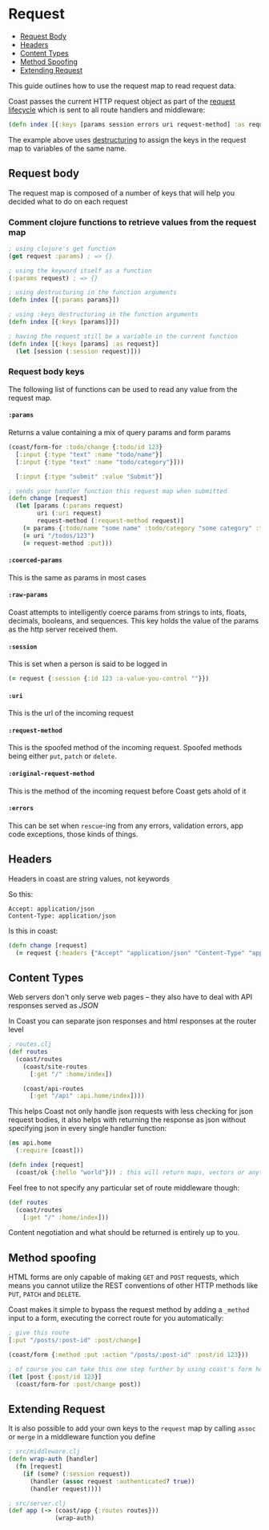 # Request

* [Request Body](#user-content-request-body)
* [Headers](#user-content-headers)
* [Content Types](#user-content-content-types)
* [Method Spoofing](#user-content-method-spoofing)
* [Extending Request](#user-content-extending-request)


This guide outlines how to use the request map to read request data.

Coast passes the current HTTP request object as part of the [request lifecycle](/docs/request-lifecycle.md) which is sent to all route handlers and middleware:

```clojure
(defn index [{:keys [params session errors uri request-method] :as request}])
```

The example above uses [destructuring](https://clojure.org/guides/destructuring) to assign the keys in the request map to variables of the same name.

## Request body
The request map is composed of a number of keys that will help you decided what to do on each request

### Comment clojure functions to retrieve values from the request map
```clojure
; using clojure's get function
(get request :params) ; => {}

; using the keyword itself as a function
(:params request) ; => {}

; using destructuring in the function arguments
(defn index [{:params params}])

; using :keys destructuring in the function arguments
(defn index [{:keys [params]}])

; having the request still be a variable in the current function
(defn index [{:keys [params] :as request}]
  (let [session (:session request)]))
```

### Request body keys
The following list of functions can be used to read any value from the request map.

#### `:params`
Returns a value containing a mix of query params and form params

```clojure
(coast/form-for :todo/change {:todo/id 123}
  [:input {:type "text" :name "todo/name"}]
  [:input {:type "text" :name "todo/category"}]))

  [:input {:type "submit" :value "Submit"}]

; sends your handler function this request map when submitted
(defn change [request]
  (let [params (:params request)
        uri (:uri request)
        request-method (:request-method request)]
    (= params {:todo/name "some name" :todo/category "some category" :todo/id 123})
    (= uri "/todos/123")
    (= request-method :put)))
```

#### `:coerced-params`
This is the same as params in most cases

#### `:raw-params`
Coast attempts to intelligently coerce params from strings to ints, floats, decimals, booleans, and sequences.
This key holds the value of the params as the http server received them.

#### `:session`
This is set when a person is said to be logged in

```clojure
(= request {:session {:id 123 :a-value-you-control ""}})
```

#### `:uri`
This is the url of the incoming request

#### `:request-method`
This is the spoofed method of the incoming request. Spoofed methods being either `put`, `patch` or `delete`.

#### `:original-request-method`
This is the method of the incoming request before Coast gets ahold of it

#### `:errors`
This can be set when `rescue`-ing from any errors, validation errors, app code exceptions, those kinds of things.

## Headers
Headers in coast are string values, not keywords

So this:

```http
Accept: application/json
Content-Type: application/json
```

Is this in coast:

```clojure
(defn change [request]
  (= request {:headers {"Accept" "application/json" "Content-Type" "application/json"}}))
```

## Content Types
Web servers don't only serve web pages – they also have to deal with API responses served as *JSON*

In Coast you can separate json responses and html responses at the router level

```clojure
; routes.clj
(def routes
  (coast/routes
    (coast/site-routes
      [:get "/" :home/index])

    (coast/api-routes
      [:get "/api" :api.home/index])))
```

This helps Coast not only handle json requests with less checking for json request bodies, it also helps with returning the response as json without specifying json in every single handler function:

```clojure
(ns api.home
  (:require [coast]))

(defn index [request]
  (coast/ok {:hello "world"})) ; this will return maps, vectors or anything allowable as json
```

Feel free to not specify any particular set of route middleware though:

```clojure
(def routes
  (coast/routes
    [:get "/" :home/index]))
```

Content negotiation and what should be returned is entirely up to you.

## Method spoofing
HTML forms are only capable of making `GET` and `POST` requests, which means you cannot utilize the REST conventions of other HTTP methods like `PUT`, `PATCH` and `DELETE`.

Coast makes it simple to bypass the request method by adding a `_method` input to a form, executing the correct route for you automatically:

```clojure
; give this route
[:put "/posts/:post-id" :post/change]

(coast/form {:method :put :action "/posts/:post-id" :post/id 123}))

; of course you can take this one step further by using coast's form helper
(let [post {:post/id 123}]
  (coast/form-for :post/change post))
```

## Extending Request
It is also possible to add your own keys to the `request` map by calling `assoc` or `merge` in a middleware function you define

```clojure
; src/middleware.clj
(defn wrap-auth [handler]
  (fn [request]
    (if (some? (:session request))
      (handler (assoc request :authenticated? true))
      (handler request))))

; src/server.clj
(def app (-> (coast/app {:routes routes}))
             (wrap-auth)
```
